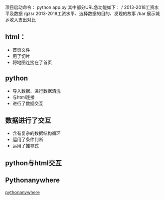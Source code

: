 项目启动命令：
    python app.py
其中部分URL急功能如下：
    / 2013-2018工资水平及数据
    /gzsr 2013-2018工资水平、选择数据的目的、发现的故事
    /bar 展示城乡收入支出对比

## html：
- 首页文件
- 用了切片
- 将地图连接在了首页

## python
- 导入数据、进行数据清洗
- 与html连接
- 进行了数据交互

## 数据进行了交互
- 含有复杂的数据结构循环
- 运用了条件判断
- 运用了推导式

## python与html交互

## Pythonanywhere 
[pythonanywhere](http://liuziqi.pythonanywhere.com/)
